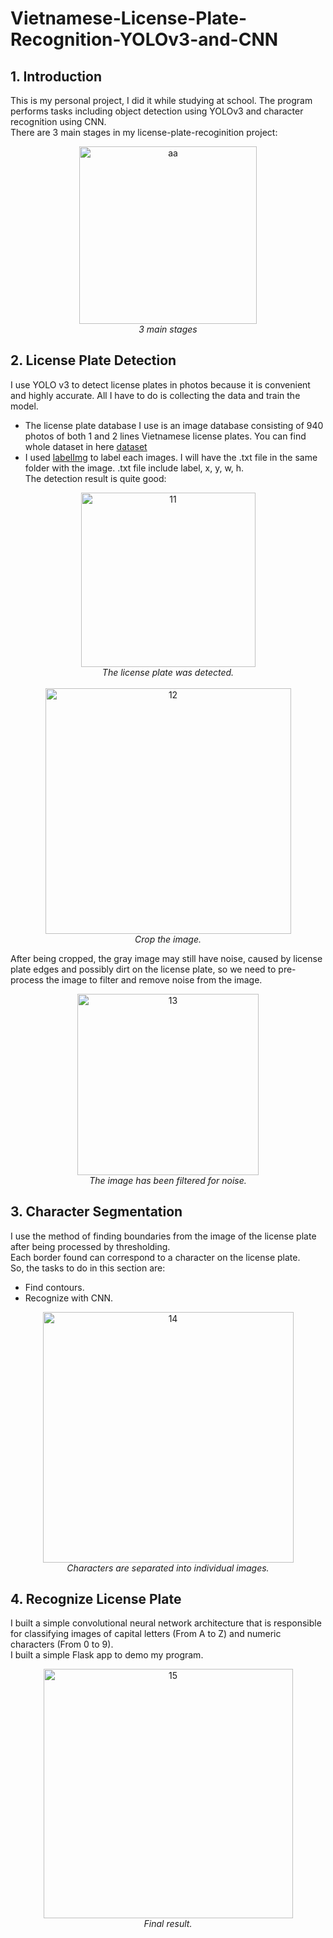 # Vietnamese-License-Plate-Recognition-YOLOv3-and-CNN
## 1. Introduction
This is my personal project, I did it while studying at school. The program performs tasks including object detection using YOLOv3 and character recognition using CNN.<br>
There are 3 main stages in my license-plate-recoginition project:<br>
<p align="center">
  <img width="284" alt="aa" src="https://github.com/Th4nhTh4nh/License-Plate-Detection/assets/111641722/766da0d2-6129-448f-86f8-65f90fc9df98"> <br>
  <i>3 main stages</i>
</p>

## 2. License Plate Detection
I use YOLO v3 to detect license plates in photos because it is convenient and highly accurate. All I have to do is collecting the data and train the model.<br>
* The license plate database I use is an image database consisting of 940 photos of both 1 and 2 lines Vietnamese license plates. You can find whole dataset in here [dataset](https://thigiacmaytinh.com/tai-nguyen-xu-ly-anh/tong-hop-data-xu-ly-anh/?fbclid=IwAR2tajA5Ku83kIrb09ovhmb_68Zmdwo9KvV_CSNBCTbuIIsiK_FUM4W4Dh8.)
* I used [labelImg](https://github.com/HumanSignal/labelImg#create-pre-defined-classes) to label each images. I will have the .txt file in the same folder with the image. .txt file include label, x, y, w, h. <br>
The detection result is quite good:
<p align="center">
  <img width="279" alt="11" src="https://github.com/Th4nhTh4nh/License-Plate-Detection/assets/111641722/0eb9e043-c957-4fb0-a966-8326a4c2077c"> <br>
  <i>The license plate was detected.</i><br>
  <br>
  <img width="393" alt="12" src="https://github.com/Th4nhTh4nh/License-Plate-Detection/assets/111641722/143e986e-4ef6-4db6-b2ca-5eb79b9cccb6"><br>
  <i>Crop the image.</i>
</p>
After being cropped, the gray image may still have noise, caused by license plate edges and possibly dirt on the license plate, so we need to pre-process the image to filter and remove noise from the image.
<p align="center">
  <img width="290" alt="13" src="https://github.com/Th4nhTh4nh/License-Plate-Detection/assets/111641722/ffb3cd54-d9b7-483e-aa58-7334a690bb73"><br>
  <i>The image has been filtered for noise.</i>
</p>

## 3. Character Segmentation
I use the method of finding boundaries from the image of the license plate after being processed by thresholding. <br>Each border found can correspond to a character on the license plate.<br>So, the tasks to do in this section are:
* Find contours.
* Recognize with CNN.
<p align="center">
  <img width="401" alt="14" src="https://github.com/Th4nhTh4nh/License-Plate-Detection/assets/111641722/cbe65503-cac4-466f-b69e-81057011c3bc"><br>
  <i>Characters are separated into individual images.</i>
</p>

## 4. Recognize License Plate
I built a simple convolutional neural network architecture that is responsible for classifying images of capital letters (From A to Z) and numeric characters (From 0 to 9).<br>I built a simple Flask app to demo my program.
<p align="center">
  <img width="399" alt="15" src="https://github.com/Th4nhTh4nh/License-Plate-Detection/assets/111641722/d7078403-5327-407e-a258-0d8561a74397"><br>
  <i>Final result.</i>
</p>

